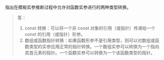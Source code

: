 指出在模板实参推断过程中允许对函数实参进行的两种类型转换。

> 答：
>
> 1. const 转换：可以将一个非 const 对象的引用（或指针）传递给一个 const 的引用（或指针）形参。
> 2. 数组或函数指针转换：如果函数形参不是引用类型，则可以对数组或函数类型的实参应用正常的指针转换。一个数组实参可以转换为一个指向其首元素的指针。一个函数实参可以转换为一个该函数类型的指针。
